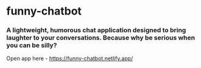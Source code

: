 # funny-chatbot

### A lightweight, humorous chat application designed to bring laughter to your conversations. Because why be serious when you can be silly?

Open app here - https://funny-chatbot.netlify.app/
